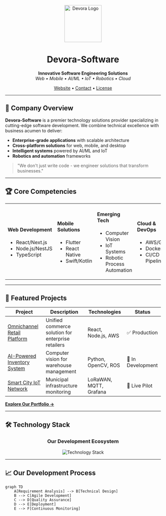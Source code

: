 <!-- Header with Logo and Tagline -->
<div align="center">
  <img src="https://raw.githubusercontent.com/Devora-Software//main/assets/logo.png" width="120" alt="Devora Logo">
  <h1>Devora-Software</h1>
  <p>
    <strong>Innovative Software Engineering Solutions</strong><br>
    <em>Web • Mobile • AI/ML • IoT • Robotics • Cloud</em>
  </p>
  <p>
    <a href="https://devora.com">Website</a> •
    <a href="mailto:contact@devora.com">Contact</a> •
    <a href="LICENSE">License</a>
  </p>
</div>

---

## 🏢 Company Overview
**Devora-Software** is a premier technology solutions provider specializing in cutting-edge software development. We combine technical excellence with business acumen to deliver:

- **Enterprise-grade applications** with scalable architecture
- **Cross-platform solutions** for web, mobile, and desktop
- **Intelligent systems** powered by AI/ML and IoT
- **Robotics and automation** frameworks

> "We don't just write code - we engineer solutions that transform businesses."

---

## 🏆 Core Competencies
<table>
  <tr>
    <td width="25%">
      <h4>Web Development</h4>
      <ul>
        <li>React/Next.js</li>
        <li>Node.js/NestJS</li>
        <li>TypeScript</li>
      </ul>
    </td>
    <td width="25%">
      <h4>Mobile Solutions</h4>
      <ul>
        <li>Flutter</li>
        <li>React Native</li>
        <li>Swift/Kotlin</li>
      </ul>
    </td>
    <td width="25%">
      <h4>Emerging Tech</h4>
      <ul>
        <li>Computer Vision</li>
        <li>IoT Systems</li>
        <li>Robotic Process Automation</li>
      </ul>
    </td>
    <td width="25%">
      <h4>Cloud & DevOps</h4>
      <ul>
        <li>AWS/GCP</li>
        <li>Docker/K8s</li>
        <li>CI/CD Pipelines</li>
      </ul>
    </td>
  </tr>
</table>

---

## 🚀 Featured Projects
<div align="center">

| Project | Description | Technologies | Status |
|---------|-------------|--------------|--------|
| [Omnichannel Retail Platform](/) | Unified commerce solution for enterprise retailers | React, Node.js, AWS | ✅ Production |
| [AI-Powered Inventory System](/) | Computer vision for warehouse management | Python, OpenCV, ROS | 🔧 In Development |
| [Smart City IoT Network](/) | Municipal infrastructure monitoring | LoRaWAN, MQTT, Grafana | 🚀 Live Pilot |

</div>

**[Explore Our Portfolio →](https://github.com/Devora-Software/)**

---

## 🛠 Technology Stack
<div align="center">
  <h3>Our Development Ecosystem</h3>
  <img src="https://skillicons.dev/icons?i=react,flutter,nodejs,python,rust,tensorflow,aws,docker,kubernetes,arduino,raspberrypi,figma&perline=6" alt="Technology Stack">
</div>

---

## 📈 Our Development Process
```mermaid
graph TD
    A[Requirement Analysis] --> B[Technical Design]
    B --> C[Agile Development]
    C --> D[Quality Assurance]
    D --> E[Deployment]
    E --> F[Continuous Monitoring]
